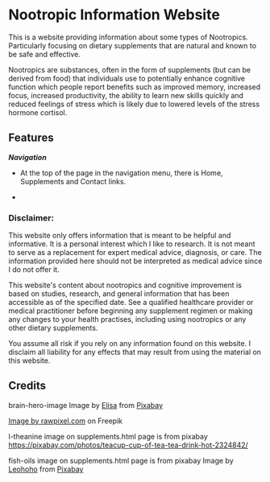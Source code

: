 
# Nootropic Information Website
This is a website providing information about some types of Nootropics. Particularly focusing on dietary supplements that are natural and known to be safe and effective.

 Nootropics are substances, often in the form of supplements (but can be derived from food) that individuals use to potentially enhance cognitive function which people report benefits such as improved memory, increased focus, increased productivity, the ability to learn new skills quickly and  reduced feelings of stress which is likely due to lowered levels of the stress hormone cortisol.
 
 ## **Features**
  _**Navigation**_
   * At the top of the page in the navigation menu, there is Home, Supplements and Contact links.
   
   * 
  
 
 

### Disclaimer:

This website only offers information that is meant to be helpful and informative. It is a personal interest which I like to research. It is not meant to serve as a replacement for expert medical advice, diagnosis, or care. The information provided here should not be interpreted as medical advice since I do not offer it. 

This website's content about nootropics and cognitive improvement is based on studies, research, and general information that has been accessible as of the specified date. See a qualified healthcare provider or medical practitioner before beginning any supplement regimen or making any changes to your health practises, including using nootropics or any other dietary supplements.

You assume all risk if you rely on any information found on this website. I disclaim all liability for any effects that may result from using the material on this website.



## Credits
brain-hero-image Image by <a href="https://pixabay.com/users/elisariva-1348268/?utm_source=link-attribution&utm_medium=referral&utm_campaign=image&utm_content=2062057">Elisa</a> from <a href="https://pixabay.com//?utm_source=link-attribution&utm_medium=referral&utm_campaign=image&utm_content=2062057">Pixabay</a>

<a href="https://www.freepik.com/free-vector/creative-idea-thinking-brain-icon_3425206.htm#query=Focused%20brain&position=32&from_view=search&track=ais&uuid=3fe9eb77-49cd-44ba-9900-121f375a67e2">Image by rawpixel.com</a> on Freepik

l-theanine image on supplements.html page is from pixabay <https://pixabay.com/photos/teacup-cup-of-tea-tea-drink-hot-2324842/>

fish-oils image on supplements.html page is from pixabay Image by <a href="https://pixabay.com/users/leohoho-16235524/?utm_source=link-attribution&utm_medium=referral&utm_campaign=image&utm_content=6355910">Leohoho</a> from <a href="https://pixabay.com//?utm_source=link-attribution&utm_medium=referral&utm_campaign=image&utm_content=6355910">Pixabay</a>
